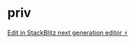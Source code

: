 # priv

[Edit in StackBlitz next generation editor ⚡️](https://stackblitz.com/~/github.com/d-arkness1/priv)